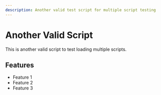 ```yaml
---
description: Another valid test script for multiple script testing
---
```

# Another Valid Script

This is another valid script to test loading multiple scripts.

## Features
- Feature 1
- Feature 2
- Feature 3
